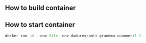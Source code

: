 ## How to build container

## How to start container

```python
docker run -d --env-file .env dadurex/anti-grandma-scammer:1.1
```